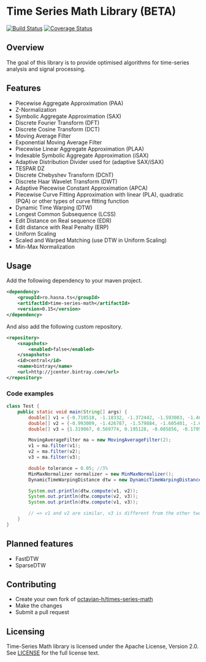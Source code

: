# Time Series Math Library (BETA) #

[![Build Status](https://img.shields.io/travis/octavian-h/time-series-math/master.svg)](https://travis-ci.org/octavian-h/time-series-math)
[![Coverage Status](https://img.shields.io/coveralls/octavian-h/time-series-math/master.svg)](https://coveralls.io/github/octavian-h/time-series-math?branch=master)

## Overview ##
The goal of this library is to provide optimised algorithms for time-series analysis and signal processing.

## Features ##

* Piecewise Aggregate Approximation (PAA)
* Z-Normalization
* Symbolic Aggregate Approximation (SAX)
* Discrete Fourier Transform (DFT)
* Discrete Cosine Transform (DCT)
* Moving Average Filter
* Exponential Moving Average Filter
* Piecewise Linear Aggregate Approximation (PLAA)
* Indexable Symbolic Aggregate Approximation (iSAX)
* Adaptive Distribution Divider used for (adaptive SAX/iSAX)
* TESPAR DZ
* Discrete Chebyshev Transform (DChT)
* Discrete Haar Wavelet Transform (DWT)
* Adaptive Piecewise Constant Approximation (APCA)
* Piecewise Curve Fitting Approximation with linear (PLA), quadratic (PQA) or other types of curve fitting function
* Dynamic Time Warping (DTW)
* Longest Common Subsequence (LCSS)
* Edit Distance on Real sequence (EDR)
* Edit distance with Real Penalty (ERP)
* Uniform Scaling
* Scaled and Warped Matching (use DTW in Uniform Scaling)
* Min-Max Normalization

## Usage ##
Add the following dependency to your maven project.
```xml
<dependency>
    <groupId>ro.hasna.ts</groupId>
    <artifactId>time-series-math</artifactId>
    <version>0.15</version>
</dependency>
```

And also add the following custom repository.
```xml
<repository>
    <snapshots>
        <enabled>false</enabled>
    </snapshots>
    <id>central</id>
    <name>bintray</name>
    <url>http://jcenter.bintray.com</url>
</repository>
```

### Code examples ###

```java
class Test {
    public static void main(String[] args) {
        double[] v1 = {-0.710518, -1.18332, -1.372442, -1.593083, -1.467002, -1.372442, -1.08876, 0.045967, 0.928532, 1.086133, 1.275254, 0.960052, 0.61333, 0.014447, -0.647477, -0.269235, -0.206195, 0.61333, 1.369815, 1.464375, 1.054613, 0.58181, 0.172048, -0.269235};
        double[] v2 = {-0.993009, -1.426787, -1.579884, -1.605401, -1.630917, -1.375754, -1.018526, -0.355102, 0.716583, 1.201393, 1.124844, 1.048295, 0.793132, 0.46142, 0.486936, 0.563485, 0.614518, 0.308322, 0.257289, 1.099327, 1.048295, 0.691066, -0.048906, -0.380618};
        double[] v3 = {1.319067, 0.569774, 0.195128, -0.085856, -0.179518, -0.27318, -0.085856, -1.397118, -1.116134, -0.741487, 0.007805, -0.085856, 0.007805, -0.460503, -0.554164, -0.741487, -0.741487, -0.741487, -1.116134, -0.460503, 0.476113, 2.349344, 2.255683, 1.600052};

        MovingAverageFilter ma = new MovingAverageFilter(2);
        v1 = ma.filter(v1);
        v2 = ma.filter(v2);
        v3 = ma.filter(v3);

        double tolerance = 0.05; //5%
        MinMaxNormalizer normalizer = new MinMaxNormalizer();
        DynamicTimeWarpingDistance dtw = new DynamicTimeWarpingDistance(tolerance, normalizer);

        System.out.println(dtw.compute(v1, v2));
        System.out.println(dtw.compute(v2, v3));
        System.out.println(dtw.compute(v1, v3));

        // => v1 and v2 are similar, v3 is different from the other two
    }
}
```

## Planned features ##

* FastDTW
* SparseDTW

## Contributing ##

* Create your own fork of [octavian-h/times-series-math](https://github.com/octavian-h/time-series-math)
* Make the changes
* Submit a pull request

## Licensing ##
Time-Series Math library is licensed under the Apache License, Version 2.0.
See [LICENSE](LICENSE.txt) for the full license text. 
